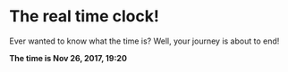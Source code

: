 # The real time clock!

Ever wanted to know what the time is? Well, your journey is about to end!

**The time is Nov 26, 2017, 19:20**